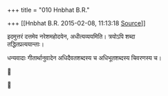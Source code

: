 +++
title = "010 Hnbhat B.R."

+++
[[Hnbhat B.R.	2015-02-08, 11:13:18 [Source](https://groups.google.com/g/samskrita/c/nwb4vIiDpv8)]]



इदमुत्तरं दत्तमेव नरेशमहोदयेन, अधीत्यव्ययमिति। त्रयोऽपि शब्दा  
तद्धितप्रत्ययान्ताः।  
  
धन्यवादाः गीतार्थानुवादेन अधिदैवतशब्दस्य च अधिभूतशब्दस्य चिवरणस्य च।  





